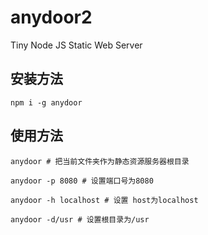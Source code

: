 # anydoor2
Tiny Node JS Static Web Server

## 安装方法
```
npm i -g anydoor
```

## 使用方法
```
anydoor # 把当前文件夹作为静态资源服务器根目录

anydoor -p 8080 # 设置端口号为8080

anydoor -h localhost # 设置 host为localhost

anydoor -d/usr # 设置根目录为/usr

```

